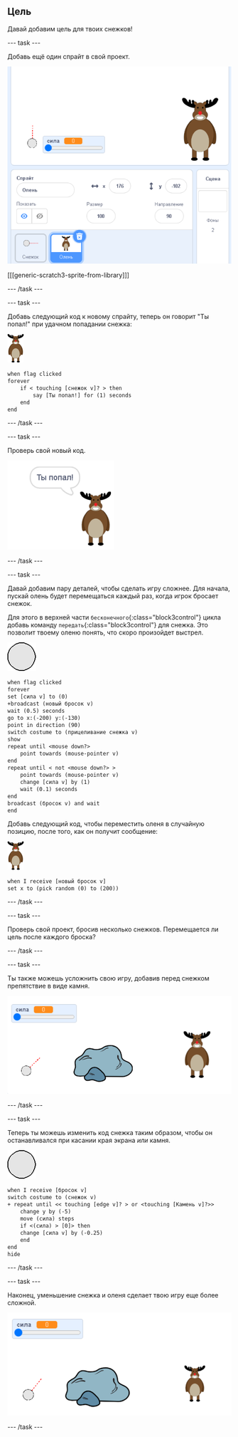 ## Цель

Давай добавим цель для твоих снежков!

--- task ---

Добавь ещё один спрайт в свой проект.

![спрайт мишень на сцене](images/snow-deer.png)

[[[generic-scratch3-sprite-from-library]]]

--- /task ---

--- task ---

Добавь следующий код к новому спрайту, теперь он говорит "Ты попал!" при удачном попадании снежка:

![спрайт мишень](images/target-sprite.png)

```blocks3
when flag clicked
forever
    if < touching [снежок v]? > then
        say [Ты попал!] for (1) seconds
    end
end
```

--- /task ---

--- task ---

Проверь свой новый код.

![спрайт мишень, говорящий что ты попал!](images/snow-hit.png)

--- /task ---

--- task ---

Давай добавим пару деталей, чтобы сделать игру сложнее. Для начала, пускай олень будет перемещаться каждый раз, когда игрок бросает снежок.

Для этого в верхней части `бесконечного`{:class="block3control"} цикла добавь команду `передать`{:class="block3control"} для снежка. Это позволит твоему оленю понять, что скоро произойдет выстрел.

![спрайт снежок](images/snowball-sprite.png)

```blocks3
when flag clicked
forever
set [сила v] to (0)
+broadcast (новый бросок v)
wait (0.5) seconds
go to x:(-200) y:(-130)
point in direction (90)
switch costume to (прицеливание снежка v)
show
repeat until <mouse down?>
    point towards (mouse-pointer v)
end
repeat until < not <mouse down?> >
    point towards (mouse-pointer v)
    change [сила v] by (1)
    wait (0.1) seconds
end
broadcast (бросок v) and wait
end
```

Добавь следующий код, чтобы переместить оленя в случайную позицию, после того, как он получит сообщение:

![спрайт мишень](images/target-sprite.png)

```blocks3
when I receive [новый бросок v]
set x to (pick random (0) to (200))
```

--- /task ---

--- task ---

Проверь свой проект, бросив несколько снежков. Перемещается ли цель после каждого броска?

--- /task ---

--- task ---

Ты также можешь усложнить свою игру, добавив перед снежком препятствие в виде камня.

![спрайт камень на сцене](images/snow-rock.png)

--- /task ---

--- task ---

Теперь ты можешь изменить код снежка таким образом, чтобы он останавливался при касании края экрана _или_ камня.

![спрайт снежок](images/snowball-sprite.png)

```blocks3
when I receive [бросок v]
switch costume to (снежок v)
+ repeat until << touching [edge v]? > or <touching [Камень v]?>>
    change y by (-5)
    move (сила) steps
    if <(сила) > [0]> then
    change [сила v] by (-0.25)
    end
end
hide
```

--- /task ---

--- task ---

Наконец, уменьшение снежка и оленя сделает твою игру еще более сложной.

![маленький спрайт снежка и мишени](images/snow-small.png)

--- /task ---
